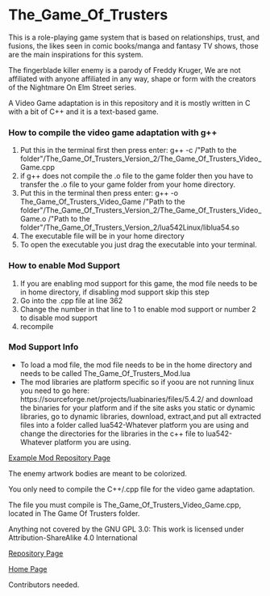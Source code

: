 # The_Game_Of_Trusters

This is a role-playing game system that is based on relationships, trust, and fusions, the likes seen in comic books/manga and fantasy TV shows, those are the main inspirations for this system.

The fingerblade killer enemy is a parody of Freddy Kruger, We are not affiliated with anyone affiliated in any way, shape or form with the creators of the Nightmare On Elm Street series.

A Video Game adaptation is in this repository and it is mostly written in C with a bit of C++ and it is a text-based game.

<h3>How to compile the video game adaptation with g++</h3>
<ol>
  <li>Put this in the terminal first then press enter: g++ -c /"Path to the folder"/The_Game_Of_Trusters_Version_2/The_Game_Of_Trusters_Video_Game.cpp</li>
  <li>if g++ does not compile the .o file to the game folder then you have to transfer the .o file to your game folder from your home directory.</li>
  <li>Put this in the terminal then press enter: g++ -o The_Game_Of_Trusters_Video_Game /"Path to the folder"/The_Game_Of_Trusters_Version_2/The_Game_Of_Trusters_Video_Game.o /"Path to the folder"/The_Game_Of_Trusters_Version_2/lua542Linux/liblua54.so</li>
  <li>The executable file will be in your home directory</li>
  <li>To open the executable you just drag the executable into your terminal.</li>
</ol>

<h3>How to enable Mod Support</h3>
<ol>
  <li>If you are enabling mod support for this game, the mod file needs to be in home directory, if disabling mod support skip this step</li>
  <li>Go into the .cpp file at line 362</li>
  <li>Change the number in that line to 1 to enable mod support or number 2 to disable mod support</li>
  <li>recompile</li>
</ol>

<h3>Mod Support Info</h3>
<ul>
  <li>To load a mod file, the mod file needs to be in the home directory and needs to be called The_Game_Of_Trusters_Mod.lua</li>
  <li>The mod libraries are platform specific so if yoou are not running linux you need to go here: https://sourceforge.net/projects/luabinaries/files/5.4.2/ and download the binaries for your platform and if the site asks you static or dynamic libraries, go to dynamic libraries, download, extract,and put all extracted files into a folder called lua542-Whatever platform you are using and change the directories for the libraries in the c++ file to lua542-Whatever platform you are using.</li>
</ul>

<a href="https://github.com/Daniel-Hanrahan-Tools-and-Games/The_Game_Of_Trusters_Video_Game_Adaptation_Mod">Example Mod Repository Page</a>

The enemy artwork bodies are meant to be colorized.

You only need to compile the C++/.cpp file for the video game adaptation.

The file you must compile is The_Game_Of_Trusters_Video_Game.cpp, located in The Game Of Trusters folder.

Anything not covered by the GNU GPL 3.0: This work is licensed under Attribution-ShareAlike 4.0 International

<a href="https://github.com/Daniel-Hanrahan-Tools-and-Games/The_Game_Of_Trusters">Repository Page</a>

<a href="https://daniel-hanrahan-tools-and-games.github.io/">Home Page</a>

Contributors needed.
